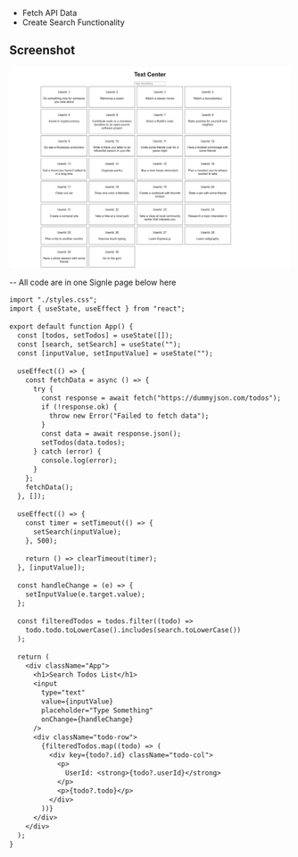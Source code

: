 - Fetch API Data
- Create Search Functionality

## Screenshot

![Search Todos List Screenshot](./screenshot.png)

-- All code are in one Signle page below here

    import "./styles.css";
    import { useState, useEffect } from "react";

    export default function App() {
      const [todos, setTodos] = useState([]);
      const [search, setSearch] = useState("");
      const [inputValue, setInputValue] = useState("");

      useEffect(() => {
        const fetchData = async () => {
          try {
            const response = await fetch("https://dummyjson.com/todos");
            if (!response.ok) {
              throw new Error("Failed to fetch data");
            }
            const data = await response.json();
            setTodos(data.todos);
          } catch (error) {
            console.log(error);
          }
        };
        fetchData();
      }, []);

      useEffect(() => {
        const timer = setTimeout(() => {
          setSearch(inputValue);
        }, 500);

        return () => clearTimeout(timer);
      }, [inputValue]);

      const handleChange = (e) => {
        setInputValue(e.target.value);
      };

      const filteredTodos = todos.filter((todo) =>
        todo.todo.toLowerCase().includes(search.toLowerCase())
      );

      return (
        <div className="App">
          <h1>Search Todos List</h1>
          <input
            type="text"
            value={inputValue}
            placeholder="Type Something"
            onChange={handleChange}
          />
          <div className="todo-row">
            {filteredTodos.map((todo) => (
              <div key={todo?.id} className="todo-col">
                <p>
                  UserId: <strong>{todo?.userId}</strong>
                </p>
                <p>{todo?.todo}</p>
              </div>
            ))}
          </div>
        </div>
      );
    }
